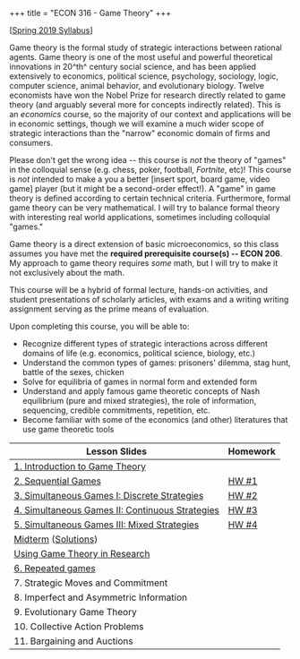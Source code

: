 +++
title = "ECON 316 - Game Theory"
+++

[[Spring 2019 Syllabus](https://www.dropbox.com/s/utj099m7w8ap831/Game_Theory_Syllabus.pdf?dl=0)]

Game theory is the formal study of strategic interactions between rational agents. Game theory is one of the most useful and powerful theoretical innovations in 20^th^ century social science, and has been applied extensively to economics, political science, psychology, sociology, logic, computer science, animal behavior, and evolutionary biology. Twelve economists have won the Nobel Prize for research directly related to game theory (and arguably several more for concepts indirectly related). This is an *economics* course, so the majority of our context and applications will be in economic settings, though we will examine a much wider scope of strategic interactions than the "narrow" economic domain of firms and consumers. 

Please don't get the wrong idea -- this course is *not* the theory of "games" in the colloquial sense (e.g. chess, poker, football, *Fortnite*, etc)! This course is *not* intended to make a you a better [insert sport, board game, video game] player (but it might be a second-order effect!). A "game" in game theory is defined according to certain technical criteria. Furthermore, formal game theory can be very mathematical. I will try to balance formal theory with interesting real world applications, sometimes including colloquial "games."

Game theory is a direct extension of basic microeconomics, so this class assumes you have met the  **required prerequisite course(s) -- ECON 206**. My approach to game theory requires *some* math, but I will try to make it not exclusively about the math.   

This course will be a hybrid of formal lecture, hands-on activities, and student presentations of scholarly articles, with exams and a writing writing assignment serving as the prime means of evaluation. 

Upon completing this course, you will be able to: 

- Recognize different types of strategic interactions across different domains of life (e.g. economics, political science, biology, etc.)
- Understand the common types of games: prisoners' dilemma, stag hunt, battle of the sexes,  chicken
- Solve for equilibria of games in normal form and extended form
- Understand and apply famous game theoretic concepts of Nash equilibrium (pure and mixed strategies), the role of information, sequencing, credible commitments, repetition, etc.
- Become familiar with some of the economics (and other) literatures that use game theoretic tools


| Lesson Slides | Homework |
|---------------|----------|
| [1. Introduction to Game Theory](https://www.dropbox.com/s/ortqg63zdeu8ps7/Lesson1.pdf?dl=0) | |
| [2. Sequential Games](https://www.dropbox.com/s/oy5rul33u2y2i6a/Lesson2.pdf?dl=0) | [HW #1](https://www.dropbox.com/s/2e9kk5p8v9fsh0v/HW1.pdf?dl=0) |
| [3. Simultaneous Games I: Discrete Strategies](https://www.dropbox.com/s/8lti0o5thzvu1ku/Lesson3.pdf?dl=0) | [HW #2](https://www.dropbox.com/s/2mub4zvigfxex90/HW2.pdf?dl=0) |
| [4. Simultaneous Games II: Continuous Strategies](https://www.dropbox.com/s/783kcv1hbq0e8s1/Lesson4.pdf?dl=0) | [HW #3](https://www.dropbox.com/s/ph9io3cvxhmd3x5/HW3.pdf?dl=0) |
| [5. Simultaneous Games III: Mixed Strategies](https://www.dropbox.com/s/awi6hxndwjihyop/Lesson5.pdf?dl=0) | [HW #4](https://www.dropbox.com/s/ae3wfjzdl8bnnau/HW4.pdf?dl=0) |
| [Midterm](https://www.dropbox.com/s/6yj0gnracavszic/Midterm.pdf?dl=0) ([Solutions]()) | |
| [Using Game Theory in Research](https://www.dropbox.com/s/4unmmqhf49fdufk/Game_theory_research.pdf?dl=0) | |
| [6. Repeated games](https://www.dropbox.com/s/bj8p7ua3wp6cb57/Lesson6.pdf?dl=0) | |
| 7. Strategic Moves and Commitment | |
| 8. Imperfect and Asymmetric Information | | 
| 9. Evolutionary Game Theory | | 
| 10. Collective Action Problems | | 
| 11. Bargaining and Auctions | | 